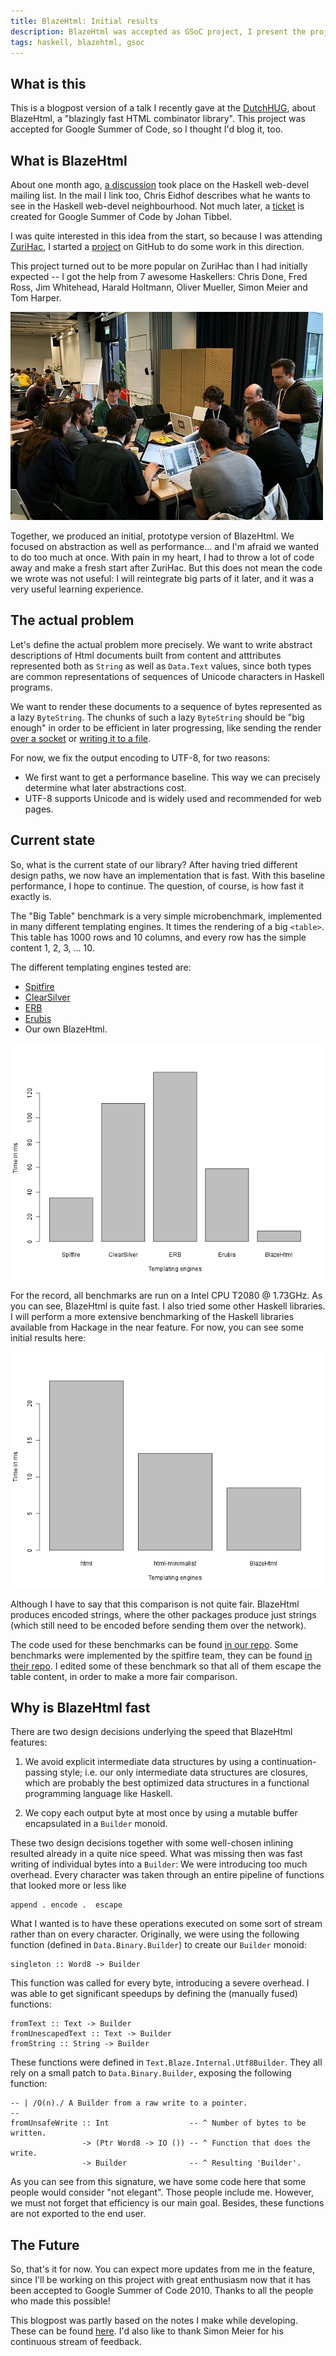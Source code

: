 ```yaml
---
title: BlazeHtml: Initial results
description: BlazeHtml was accepted as GSoC project, I present the project here
tags: haskell, blazehtml, gsoc
---
```


## What is this

This is a blogpost version of a talk I recently gave at the [DutchHUG], about
BlazeHtml, a "blazingly fast HTML combinator library". This project was
accepted for Google Summer of Code, so I thought I'd blog it, too.

[DutchHUG]: http://dutchhug.nl

## What is BlazeHtml

About one month ago, [a discussion] took place on the Haskell web-devel mailing
list. In the mail I link too, Chris Eidhof describes what he wants to see in the
Haskell web-devel neighbourhood. Not much later, a [ticket] is created for
Google Summer of Code by Johan Tibbel.

[a discussion]: http://www.haskell.org/pipermail/web-devel/2010/000096.html
[ticket]: http://hackage.haskell.org/trac/summer-of-code/ticket/1580

I was quite interested in this idea from the start, so because I was attending
[ZuriHac], I started a [project] on GitHub to do some work in this direction.

[ZuriHac]: http://www.haskell.org/haskellwiki/ZuriHac
[project]: http://github.com/jaspervdj/BlazeHtml

This project turned out to be more popular on ZuriHac than I had initially
expected -- I got the help from 7 awesome Haskellers: Chris Done, Fred Ross,
Jim Whitehead, Harald Holtmann, Oliver Mueller, Simon Meier and Tom Harper.

![Us hacking on ZuriHac](/images/2010-04-28-zurihac.jpg)

Together, we produced an initial, prototype version of BlazeHtml. We focused
on abstraction as well as performance... and I'm afraid we wanted to do too much
at once. With pain in my heart, I had to throw a lot of code away and make a 
fresh start after ZuriHac. But this does not mean the code we wrote was not 
useful: I will reintegrate big parts of it later, and it was a very useful 
learning experience.

## The actual problem

Let's define the actual problem more precisely. We want to write abstract 
descriptions of Html documents built from content and atttributes represented 
both as `String` as well as `Data.Text` values, since both types are common 
representations of sequences of Unicode characters in Haskell programs.

We want to render these documents to a sequence of bytes represented as a lazy
`ByteString`. The chunks of such a lazy `ByteString` should be "big enough" in
order to be efficient in later progressing, like sending the render
[over a socket] or [writing it to a file].

[over a socket]: http://hackage.haskell.org/packages/archive/network-bytestring/0.1.2.1/doc/html/Network-Socket-ByteString-Lazy.html
[writing it to a file]: http://hackage.haskell.org/packages/archive/bytestring/0.9.1.6/doc/html/Data-ByteString-Lazy.html#v%3AwriteFile

For now, we fix the output encoding to UTF-8, for two reasons:

- We first want to get a performance baseline. This way we can precisely
  determine what later abstractions cost.
- UTF-8 supports Unicode and is widely used and recommended for web pages.

## Current state

So, what is the current state of our library? After having tried different
design paths, we now have an implementation that is fast. With this baseline
performance, I hope to continue. The question, of course, is how fast it
exactly is.

The "Big Table" benchmark is a very simple microbenchmark, implemented in many
different templating engines. It times the rendering of a big `<table>`. This
table has 1000 rows and 10 columns, and every row has the simple content 1, 2,
3, ... 10.

The different templating engines tested are:

- [Spitfire](http://code.google.com/p/spitfire/)
- [ClearSilver](http://www.clearsilver.net/)
- [ERB](http://corelib.rubyonrails.org/classes/ERB.html)
- [Erubis](http://www.kuwata-lab.com/erubis/)
- Our own BlazeHtml.

![BigTable benchmarks](/images/2010-04-28-benchmarks.png)

For the record, all benchmarks are run on a Intel CPU T2080 @ 1.73GHz. As you
can see, BlazeHtml is quite fast. I also tried some other Haskell libraries. I
will perform a more extensive benchmarking of the Haskell libraries available
from Hackage in the near feature. For now, you can see some initial results
here:

![BigTable benchmarks](/images/2010-04-28-haskell-benchmarks.png)

Although I have to say that this comparison is not quite fair. BlazeHtml
produces encoded strings, where the other packages produce just strings (which
still need to be encoded before sending them over the network).

The code used for these benchmarks can be found [in our repo]. Some benchmarks
were implemented by the spitfire team, they can be found [in their repo]. I
edited some of these benchmark so that all of them escape the table content,
in order to make a more fair comparison.

[in our repo]: http://github.com/jaspervdj/BlazeHtml/blob/develop/benchmarks/bigtable/
[in their repo]: http://code.google.com/p/spitfire/source/browse/trunk/tests/perf/bigtable.py

## Why is BlazeHtml fast

There are two design decisions underlying the speed that BlazeHtml features:

1. We avoid explicit intermediate data structures by using a
   continuation-passing style; i.e. our only intermediate data structures are
   closures, which are probably the best optimized data structures in a
   functional programming language like Haskell.

2. We copy each output byte at most once by using a mutable buffer encapsulated
   in a `Builder` monoid.

These two design decisions together with some well-chosen inlining resulted
already in a quite nice speed. What was missing then was fast writing of
individual bytes into a `Builder`: We were introducing too much overhead.
Every character was taken through an entire pipeline of functions that looked
more or less like

~~~~~{.haskell}
append . encode .  escape
~~~~~

What I wanted is to have these operations executed on some sort of stream rather
than on every character.  Originally, we were using the following function
(defined in `Data.Binary.Builder`) to create our `Builder` monoid:

~~~~~{.haskell}
singleton :: Word8 -> Builder
~~~~~

This function was called for every byte, introducing a severe overhead. I was
able to get significant speedups by defining the (manually fused) functions:

~~~~~{.haskell}
fromText :: Text -> Builder
fromUnescapedText :: Text -> Builder
fromString :: String -> Builder
~~~~~

These functions were defined in `Text.Blaze.Internal.Utf8Builder`. They all rely
on a small patch to `Data.Binary.Builder`, exposing the following function:

~~~~~{.haskell}
-- | /O(n)./ A Builder from a raw write to a pointer.
--
fromUnsafeWrite :: Int                  -- ^ Number of bytes to be written.
                -> (Ptr Word8 -> IO ()) -- ^ Function that does the write.
                -> Builder              -- ^ Resulting 'Builder'.
~~~~~

As you can see from this signature, we have some code here that some people
would consider "not elegant". Those people include me. However, we must not
forget that efficiency is our main goal. Besides, these functions are not
exported to the end user.

## The Future

So, that's it for now. You can expect more updates from me in the feature,
since I'll be working on this project with great enthusiasm now that it has been
accepted to Google Summer of Code 2010. Thanks to all the people who made this
possible!

This blogpost was partly based on the notes I make while developing. These
can be found [here]. I'd also like to thank Simon Meier for his continuous
stream of feedback.

[here]: http://github.com/jaspervdj/BlazeHtml/blob/develop/log/part01.markdown
